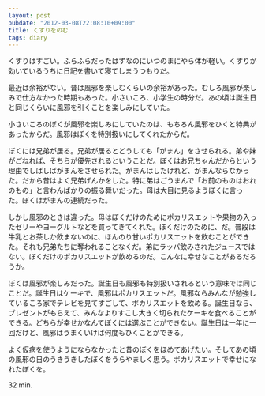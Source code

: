 ```yaml
---
layout: post
pubdate: "2012-03-08T22:08:10+09:00"
title: くすりをのむ
tags: diary
---
```

くすりはすごい。ふらふらだったはずなのにいつのまにやら体が軽い。くすりが効いているうちに日記を書いて寝てしまうつもりだ。

最近は余裕がない。昔は風邪を楽しむくらいの余裕があった。むしろ風邪が楽しみで仕方なかった時期もあった。小さいころ、小学生の時分だ。あの頃は誕生日と同じくらいに風邪を引くことを楽しみにしていた。

小さいころのぼくが風邪を楽しみにしていたのは、もちろん風邪をひくと特典があったからだ。風邪はぼくを特別扱いにしてくれたからだ。

ぼくには兄弟が居る。兄弟が居るとどうしても「がまん」をさせられる。弟や妹がごねれば、そちらが優先されるということだ。ぼくはお兄ちゃんだからという理由でしばしばがまんをさせられた。がまんはしたけれど、がまんならなかった。だから昔はよく兄弟げんかをした。特に弟はごうまんで「お前のものはおれのもの」と言わんばかりの振る舞いだった。母は大目に見るようぼくに言った。ぼくはがまんの連続だった。

しかし風邪のときは違った。母はぼくだけのためにポカリスエットや果物の入ったゼリーやヨーグルトなどを買ってきてくれた。ぼくだけのために、だ。普段は牛乳とお茶しか飲まないのに、ほんのり甘いポカリスエットを飲むことができた。それも兄弟たちに奪われることなくだ。弟にラッパ飲みされたジュースではない。ぼくだけのポカリスエットが飲めるのだ。こんなに幸せなことがあるだろうか。

ぼくは風邪が楽しみだった。誕生日も風邪も特別扱いされるという意味では同じことだ。誕生日はケーキで、風邪はポカリスエットだ。風邪ならみんなが勉強しているころ家でテレビを見てすごして、ポカリスエットを飲める。誕生日なら、プレゼントがもらえて、みんなよりすこし大きく切られたケーキを食べることができる。どちらが幸せかなんてぼくには選ぶことができない。誕生日は一年に一回だけど、風邪はうまくいけば何度もひくことができる。

よく仮病を使うようにならなかったと昔のぼくをほめてあげたい。そしてあの頃の風邪の日のうきうきしたぼくをうらやましく思う。ポカリスエットで幸せになれたぼくを。

32 min.
